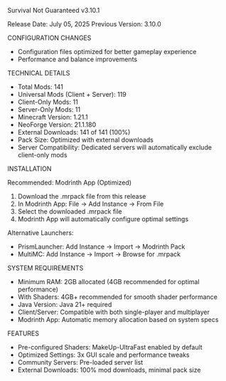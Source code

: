 Survival Not Guaranteed v3.10.1

Release Date: July 05, 2025
Previous Version: 3.10.0

CONFIGURATION CHANGES

- Configuration files optimized for better gameplay experience
- Performance and balance improvements

TECHNICAL DETAILS

- Total Mods: 141
- Universal Mods (Client + Server): 119
- Client-Only Mods: 11
- Server-Only Mods: 11
- Minecraft Version: 1.21.1
- NeoForge Version: 21.1.180
- External Downloads: 141 of 141 (100%)
- Pack Size: Optimized with external downloads
- Server Compatibility: Dedicated servers will automatically exclude client-only mods

INSTALLATION

Recommended: Modrinth App (Optimized)
1. Download the .mrpack file from this release
2. In Modrinth App: File → Add Instance → From File
3. Select the downloaded .mrpack file
4. Modrinth App will automatically configure optimal settings

Alternative Launchers:
- PrismLauncher: Add Instance → Import → Modrinth Pack
- MultiMC: Add Instance → Import → Browse for .mrpack

SYSTEM REQUIREMENTS

- Minimum RAM: 2GB allocated (4GB recommended for optimal performance)
- With Shaders: 4GB+ recommended for smooth shader performance
- Java Version: Java 21+ required
- Client/Server: Compatible with both single-player and multiplayer
- Modrinth App: Automatic memory allocation based on system specs

FEATURES

- Pre-configured Shaders: MakeUp-UltraFast enabled by default
- Optimized Settings: 3x GUI scale and performance tweaks
- Community Servers: Pre-loaded server list
- External Downloads: 100% mod downloads, minimal pack size

